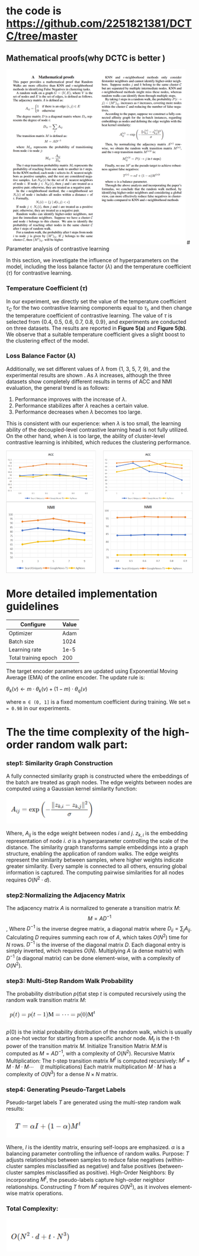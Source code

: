#  the code is https://github.com/2251821381/DCTC/tree/master
## Mathematical proofs(why DCTC is better )
<img src="./proof.png" width="96%" />
# Parameter analysis of contrastive learning

In this section, we investigate the influence of hyperparameters on the model, including the loss balance factor ($\lambda$) and the temperature coefficient ($\tau$) for contrastive learning. 

### Temperature Coefficient ($\tau$)

In our experiment, we directly set the value of the temperature coefficient $\tau_C$ for the two contrastive learning components equal to $\tau_I$, and then change the temperature coefficient of contrastive learning. The value of $\tau$ is selected from \{0.4, 0.5, 0.6, 0.7, 0.8, 0.9\}, and experiments are conducted on three datasets. The results are reported in **Figure 5(a)** and **Figure 5(b)**. We observe that a suitable temperature coefficient gives a slight boost to the clustering effect of the model.

### Loss Balance Factor ($\lambda$)

Additionally, we set different values of $\lambda$ from \{1, 3, 5, 7, 9\}, and the experimental results are shown . As $\lambda$ increases, although the three datasets show completely different results in terms of ACC and NMI evaluation, the general trend is as follows: 

1. Performance improves with the increase of $\lambda$.
2. Performance stabilizes after $\lambda$ reaches a certain value.
3. Performance decreases when $\lambda$ becomes too large.

This is consistent with our experience: when $\lambda$ is too small, the learning ability of the decoupled-level contrastive learning head is not fully utilized. On the other hand, when $\lambda$ is too large, the ability of cluster-level contrastive learning is inhibited, which reduces the clustering performance.

<div style="display: flex; justify-content: space-between;">
  <img src="./ACC1.png" width="48%" />
  <img src="./ACC2.png" width="48%" />
</div>

<div style="display: flex; justify-content: space-between;">
  <img src="./NMI1.png" width="48%" />
  <img src="./NMI2.png" width="48%" />
</div>

# More detailed implementation guidelines

| Configure                    | Value      |
|------------------------------|------------|
| Optimizer                    | Adam       |
| Batch size                   | 1024       |
| Learning rate                | 1e-5       |
| Total training epoch         | 200        |

The target encoder parameters are updated using Exponential Moving Average (EMA) of the online encoder. The update rule is:

$\theta_k(v) \leftarrow m \cdot \theta_k(v) + (1 - m) \cdot \theta_q(v)$


where `m ∈ (0, 1]` is a fixed momentum coefficient during training. We set `m = 0.98` in our experiments.

# The the time complexity of the high-order random walk part:

### **step1: Similarity Graph Construction**

A fully connected similarity graph is constructed where the embeddings of the batch are treated as graph nodes. The edge weights between nodes are computed using a Gaussian kernel similarity function:

<img src="./1.png" width="50%" />

Where, $A_{ij}$ is the edge weight between nodes $i$ and $j$. $z_{k,i}$ is the embedding representation of node $i$. $\sigma$ is a hyperparameter controlling the scale of the distance. The similarity graph transforms sample embeddings into a graph structure, enabling the application of random walks. The edge weights represent the similarity between samples, where higher weights indicate greater similarity. Every sample is connected to all others, ensuring global information is captured. The computing pairwise similarities for all nodes requires $O(N^2 \cdot d)$.

### step2:Normalizing the Adjacency Matrix

The adjacency matrix $A$ is normalized to generate a transition matrix $M$: $$M = A D^{-1}$$, Where $D^{-1}$ is the inverse degree matrix, a diagonal matrix where $D_{ii} = \sum_j A_{ij}$. Calculating $D$ requires summing each row of $A$, which takes $O(N^2)$ time for $N$ rows.  $D^{-1}$ is the inverse of the diagonal matrix $D$. Each diagonal entry is simply inverted, which requires $O(N)$. Multiplying $A$ (a dense matrix) with $D^{-1}$ (a diagonal matrix) can be done element-wise, with a complexity of $O(N^2)$.

### step3: Multi-Step Random Walk Probability

The probability distribution $p(t)$at step $t$ is computed recursively using the random walk transition matrix $M$:

<img src="./2.png" width="50%" />

$p(0)$ is the initial probability distribution of the random walk, which is usually a one-hot vector for starting from a specific anchor node. $M_t$ is the $t$-th power of the transition matrix $M$.  Initialize Transition Matrix $M$:$M$ is computed as $M = A D^{-1}$, with a complexity of $O(N^2)$.  Recursive Matrix Multiplication: The $t$-step transition matrix $M^t$ is computed recursively: $M^t = M \cdot M \cdot M \cdots \quad (t \text{ multiplications})$ Each matrix multiplication $M \cdot M$ has a complexity of $O(N^3)$ for a dense $N \times N$ matrix.



### **step4: Generating Pseudo-Target Labels**

Pseudo-target labels $T$ are generated using the multi-step random walk results:

<img src="./3.png" width="50%" />

Where, $I$ is the identity matrix, ensuring self-loops are emphasized. $\alpha$ is a balancing parameter controlling the influence of random walks. Purpose: $T$ adjusts relationships between samples to reduce false negatives (within-cluster samples misclassified as negative) and false positives (between-cluster samples misclassified as positive). High-Order Neighbors: By incorporating $M^t$, the pseudo-labels capture high-order neighbor relationships. Constructing $T$ from $M^t$ requires $O(N^2)$, as it involves element-wise matrix operations.

### Total Complexity:

<img src="./4.png" width="50%" />
